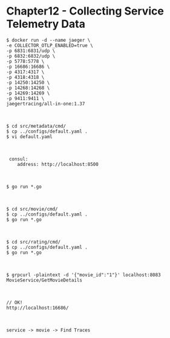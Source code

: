 # Chapter12 - Collecting Service Telemetry Data


```
$ docker run -d --name jaeger \
-e COLLECTOR_OTLP_ENABLED=true \
-p 6831:6831/udp \
-p 6832:6832/udp \
-p 5778:5778 \
-p 16686:16686 \
-p 4317:4317 \
-p 4318:4318 \
-p 14250:14250 \
-p 14268:14268 \
-p 14269:14269 \
-p 9411:9411 \
jaegertracing/all-in-one:1.37
```

<br/>

```
$ cd src/metadata/cmd/
$ cp ../configs/default.yaml .
$ vi default.yaml
```

<br/>


```
 consul:
    address: http://localhost:8500
```

<br/>

```
$ go run *.go
```




<br/>


```
$ cd src/movie/cmd/
$ cp ../configs/default.yaml .
$ go run *.go
```

<br/>


```
$ cd src/rating/cmd/
$ cp ../configs/default.yaml .
$ go run *.go
```


<br/>


```
$ grpcurl -plaintext -d '{"movie_id":"1"}' localhost:8083 MovieService/GetMovieDetails
```

<br/>

```
// OK!
http://localhost:16686/
```


<br/>

```
service -> movie -> Find Traces
```